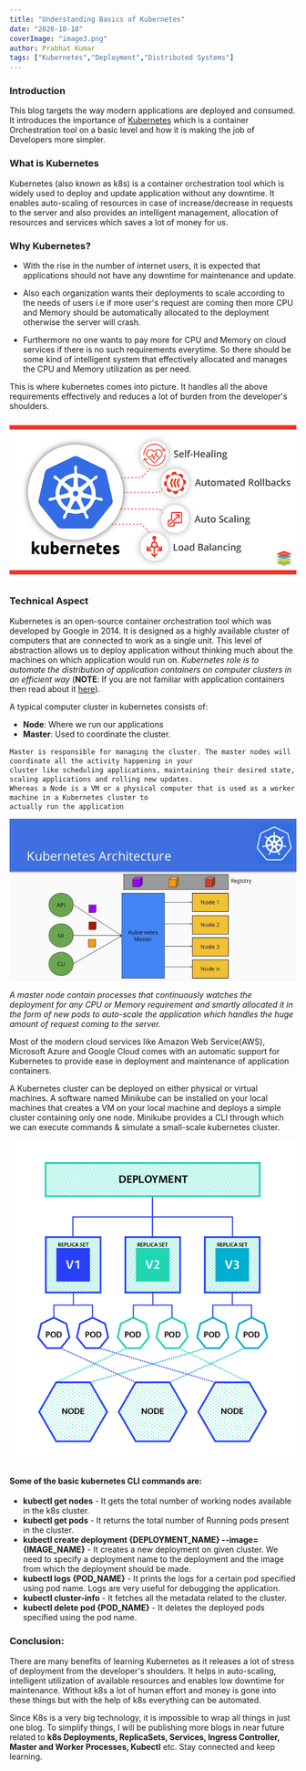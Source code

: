 ```yaml
---
title: "Understanding Basics of Kubernetes"
date: "2020-10-18"
coverImage: "image3.png"
author: Prabhat Kumar
tags: ["Kubernetes","Deployment","Distributed Systems"]
---
```


### Introduction

This blog targets the way modern applications are deployed and consumed. It introduces the importance of [Kubernetes](https://kubernetes.io/) which is a container Orchestration tool on a basic level and how it is making the job of Developers more simpler.

### What is Kubernetes

Kubernetes (also known as k8s) is a container orchestration tool which is widely used to deploy and update application without any downtime. It enables auto-scaling of resources in case of increase/decrease in requests to the server and also provides an intelligent management, allocation of resources and services which saves a lot of money for us.  


### Why Kubernetes?

 - With the rise in the number of internet users, it is expected that applications should not have any downtime for maintenance and update. 

 - Also each organization wants their deployments to scale according to the needs of users i.e if more user's request are coming then more CPU and Memory should be automatically allocated to the deployment otherwise the server will crash.
 
 - Furthermore no one wants to pay more for CPU and Memory on cloud services if there is no such requirements everytime. So there should be some kind of intelligent system that effectively allocated and manages the CPU and Memory utilization as per need.
 
 This is where kubernetes comes into picture. It handles all the above requirements effectively and reduces a lot of burden from the developer's shoulders.
 
![Kubernetes Features](image2.png)

### Technical Aspect

Kubernetes is an open-source container orchestration tool which was developed by Google in 2014. It is designed as a highly available cluster of computers that are connected to work as a single unit. This level of abstraction allows us to deploy application without thinking much about the machines on which application would run on. *Kubernetes role is to automate the distribution of application containers on computer clusters in an efficient way* (**NOTE**: If you are not familiar with application containers then read about it [here](https://docs.docker.com/get-started/overview/)). 

A typical computer cluster in kubernetes consists of:

- **Node**: Where we run our applications
- **Master**: Used to coordinate the cluster.
```
Master is responsible for managing the cluster. The master nodes will coordinate all the activity happening in your 
cluster like scheduling applications, maintaining their desired state, scaling applications and rolling new updates. 
Whereas a Node is a VM or a physical computer that is used as a worker machine in a Kubernetes cluster to 
actually run the application 
```
![Kubernetes Architecture](image4.jpeg)

*A master node contain processes that continuously watches the deployment for any CPU or Memory requirement and smartly allocated it in the form of new pods to auto-scale the application which handles the huge amount of request coming to the server.*

Most of the modern cloud services like Amazon Web Service(AWS), Microsoft Azure and Google Cloud comes with an automatic support for Kubernetes to provide ease in deployment and maintenance of application containers.

A Kubernetes cluster can be deployed on either physical or virtual machines. A software named Minikube can be installed on your local machines that creates a VM on your local machine and deploys a simple cluster containing only one node. Minikube provides a CLI through which we can execute commands & simulate a small-scale kubernetes cluster.

![Kubernetes Deployment](image1.png)

#### Some of the basic kubernetes CLI commands are:
- **kubectl get nodes** - It gets the total number of working nodes available in the k8s cluster.
- **kubectl get pods** - It returns the total number of Running pods present in the cluster.
- **kubectl create deployment {DEPLOYMENT_NAME} --image={IMAGE_NAME}**  - It creates a new deployment on given cluster. We need to specify a deployment name to the deployment and the image from which the deployment should be made.
- **kubectl logs {POD_NAME}** - It prints the logs for a certain pod specified using pod name. Logs are very useful for debugging the application.
- **kubectl cluster-info** - It fetches all the metadata related to the cluster. 
- **kubectl delete pod {POD_NAME}** - It deletes the deployed pods specified using the pod name.

### Conclusion: 
There are many benefits of learning Kubernetes as it releases a lot of stress of deployment from the developer's shoulders. It helps in auto-scaling, intelligent utilization of available resources and enables low downtime for maintenance. Without k8s a lot of human effort and money is gone into these things but with the help of k8s everything can be automated.

Since K8s is a very big technology, it is impossible to wrap all things in just one blog. To simplify things, I will be publishing more blogs in near future related to **k8s Deployments, ReplicaSets, Services, Ingress Controller, Master and Worker Processes, Kubectl** etc. Stay connected and keep learning.
